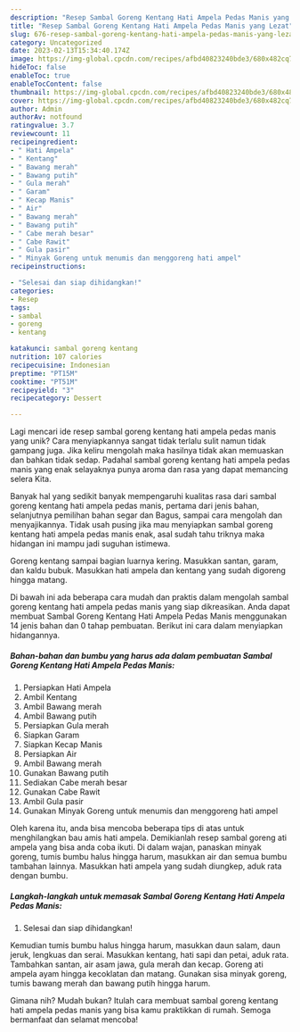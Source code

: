 ```yaml
---
description: "Resep Sambal Goreng Kentang Hati Ampela Pedas Manis yang Lezat"
title: "Resep Sambal Goreng Kentang Hati Ampela Pedas Manis yang Lezat"
slug: 676-resep-sambal-goreng-kentang-hati-ampela-pedas-manis-yang-lezat
category: Uncategorized
date: 2023-02-13T15:34:40.174Z
image: https://img-global.cpcdn.com/recipes/afbd40823240bde3/680x482cq70/sambal-goreng-kentang-hati-ampela-pedas-manis-foto-resep-utama.jpg
hideToc: false
enableToc: true
enableTocContent: false
thumbnail: https://img-global.cpcdn.com/recipes/afbd40823240bde3/680x482cq70/sambal-goreng-kentang-hati-ampela-pedas-manis-foto-resep-utama.jpg
cover: https://img-global.cpcdn.com/recipes/afbd40823240bde3/680x482cq70/sambal-goreng-kentang-hati-ampela-pedas-manis-foto-resep-utama.jpg
author: Admin
authorAv: notfound
ratingvalue: 3.7
reviewcount: 11
recipeingredient:
- " Hati Ampela"
- " Kentang"
- " Bawang merah"
- " Bawang putih"
- " Gula merah"
- " Garam"
- " Kecap Manis"
- " Air"
- " Bawang merah"
- " Bawang putih"
- " Cabe merah besar"
- " Cabe Rawit"
- " Gula pasir"
- " Minyak Goreng untuk menumis dan menggoreng hati ampel"
recipeinstructions:

- "Selesai dan siap dihidangkan!"
categories:
- Resep
tags:
- sambal
- goreng
- kentang

katakunci: sambal goreng kentang 
nutrition: 107 calories
recipecuisine: Indonesian
preptime: "PT15M"
cooktime: "PT51M"
recipeyield: "3"
recipecategory: Dessert

---
```





Lagi mencari ide resep sambal goreng kentang hati ampela pedas manis yang unik? Cara menyiapkannya sangat tidak terlalu sulit namun tidak gampang juga. Jika keliru mengolah maka hasilnya tidak akan memuaskan dan bahkan tidak sedap. Padahal sambal goreng kentang hati ampela pedas manis yang enak selayaknya punya aroma dan rasa yang dapat memancing selera Kita.





Banyak hal yang sedikit banyak mempengaruhi kualitas rasa dari sambal goreng kentang hati ampela pedas manis, pertama dari jenis bahan, selanjutnya pemilihan bahan segar dan Bagus, sampai cara mengolah dan menyajikannya. Tidak usah pusing jika mau menyiapkan sambal goreng kentang hati ampela pedas manis enak,      asal sudah tahu triknya maka hidangan ini mampu jadi suguhan istimewa.














Goreng kentang sampai bagian luarnya kering. Masukkan santan, garam, dan kaldu bubuk. Masukkan hati ampela dan kentang yang sudah digoreng hingga matang.






Di bawah ini ada beberapa cara mudah dan praktis dalam mengolah sambal goreng kentang hati ampela pedas manis yang siap dikreasikan. Anda dapat membuat Sambal Goreng Kentang Hati Ampela Pedas Manis menggunakan 14 jenis bahan dan 0 tahap pembuatan. Berikut ini cara dalam menyiapkan hidangannya.

<!--inarticleads1-->

##### Bahan-bahan dan bumbu yang harus ada dalam pembuatan Sambal Goreng Kentang Hati Ampela Pedas Manis:

1. Persiapkan  Hati Ampela
1. Ambil  Kentang
1. Ambil  Bawang merah
1. Ambil  Bawang putih
1. Persiapkan  Gula merah
1. Siapkan  Garam
1. Siapkan  Kecap Manis
1. Persiapkan  Air
1. Ambil  Bawang merah
1. Gunakan  Bawang putih
1. Sediakan  Cabe merah besar
1. Gunakan  Cabe Rawit
1. Ambil  Gula pasir
1. Gunakan  Minyak Goreng untuk menumis dan menggoreng hati ampel


Oleh karena itu, anda bisa mencoba beberapa tips di atas untuk menghilangkan bau amis hati ampela. Demikianlah resep sambal goreng ati ampela yang bisa anda coba ikuti. Di dalam wajan, panaskan minyak goreng, tumis bumbu halus hingga harum, masukkan air dan semua bumbu tambahan lainnya. Masukkan hati ampela yang sudah diungkep, aduk rata dengan bumbu. 

<!--inarticleads2-->

##### Langkah-langkah untuk memasak Sambal Goreng Kentang Hati Ampela Pedas Manis:


1. Selesai dan siap dihidangkan!

Kemudian tumis bumbu halus hingga harum, masukkan daun salam, daun jeruk, lengkuas dan serai. Masukkan kentang, hati sapi dan petai, aduk rata. Tambahkan santan, air asam jawa, gula merah dan kecap. Goreng ati ampela ayam hingga kecoklatan dan matang. Gunakan sisa minyak goreng, tumis bawang merah dan bawang putih hingga harum. 

Gimana nih? Mudah bukan? Itulah cara membuat sambal goreng kentang hati ampela pedas manis yang bisa kamu praktikkan di rumah. Semoga bermanfaat dan selamat mencoba!
